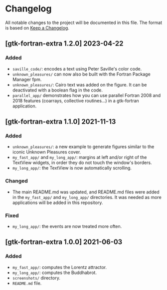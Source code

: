 # Changelog
All notable changes to the project will be documented in this file.
The format is based on [Keep a Changelog](https://keepachangelog.com/en/1.0.0/).

## [gtk-fortran-extra 1.2.0] 2023-04-22

### Added
- `saville_code/`: encodes a text using Peter Saville's color code.
- `unknown_pleasures/` can now also be built with the Fortran Package Manager fpm.
- `unknown_pleasures/`: Cairo text was added on the figure. It can be deactivated with a boolean flag in the code.
- `parallel_app/` demonstrates how you can use parallel Fortran 2008 and 2018 features (coarrays, collective routines...) in a gtk-fortran application.

## [gtk-fortran-extra 1.1.0] 2021-11-13

### Added
- `unknown_pleasures/`: a new example to generate figures similar to the iconic Unknown Pleasures cover.
- `my_fast_app/` and `my_long_app/`: margins at left and/or right of the TextView widgets, in order they do not touch the window's borders.
- `my_long_app/`: the TextView is now automatically scrolling.

### Changed
- The main README.md was updated, and README.md files were added in the `my_fast_app/` and `my_long_app/` directories. It was needed as more applications will be added in this repository.

### Fixed
- `my_long_app/`: the events are now treated more often.

## [gtk-fortran-extra 1.0.0] 2021-06-03

### Added
- `my_fast_app/`: computes the Lorentz attractor.
- `my_long_app/`: computes the Buddhabrot.
- `screenshots/` directory.
- `README.md` file.
